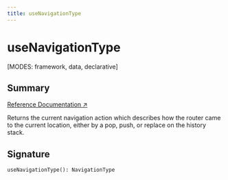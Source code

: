 ```yaml
---
title: useNavigationType
---
```


# useNavigationType

[MODES: framework, data, declarative]

## Summary

[Reference Documentation ↗](https://api.reactrouter.com/v7/functions/react_router.useNavigationType.html)

Returns the current navigation action which describes how the router came to
the current location, either by a pop, push, or replace on the history stack.



## Signature

```tsx
useNavigationType(): NavigationType
```

